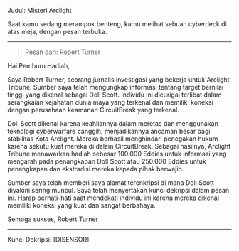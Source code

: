 Judul: Misteri Arclight

Saat kamu sedang merampok benteng, kamu melihat sebuah cyberdeck di atas meja, dengan pesan terbuka.

---

> Pesan dari: Robert Turner

Hai Pemburu Hadiah,

Saya Robert Turner, seorang jurnalis investigasi yang bekerja untuk Arclight Tribune. Sumber saya telah mengungkap informasi tentang target bernilai tinggi yang dikenal sebagai Doll Scott. Individu ini dicurigai terlibat dalam serangkaian kejahatan dunia maya yang terkenal dan memiliki koneksi dengan perusahaan keamanan CircuitBreak yang terkenal.

Doll Scott dikenal karena keahliannya dalam meretas dan menggunakan teknologi cyberwarfare canggih, menjadikannya ancaman besar bagi stabilitas Kota Arclight. Mereka berhasil menghindari penegakan hukum karena sekutu kuat mereka di dalam CircuitBreak. Sebagai hasilnya, Arclight Tribune menawarkan hadiah sebesar 100.000 Eddies untuk informasi yang mengarah pada penangkapan Doll Scott atau 250.000 Eddies untuk penangkapan dan ekstradisi mereka kepada pihak berwajib.

Sumber saya telah memberi saya alamat terenkripsi di mana Doll Scott diyakini sering muncul. Saya telah menyertakan kunci dekripsi dalam pesan ini. Harap berhati-hati saat mendekati individu ini karena mereka dikenal memiliki koneksi yang kuat dan sangat berbahaya.

Semoga sukses,
Robert Turner

---

Kunci Dekripsi: [DISENSOR]
